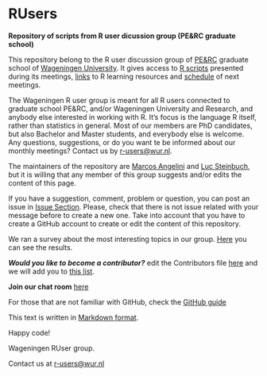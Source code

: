 # RUsers
**Repository of scripts from R user dicussion group (PE&RC graduate school)**

This repository belong to the R user discussion group of [PE&RC](https://www.pe-rc.nl/) graduate school of [Wageningen University](http://www.wur.nl/). It gives access to [R scripts](https://github.com/wageningen/RUsers/tree/master/Meeting_RScripts) presented during its meetings, [links](https://github.com/wageningen/RUsers/wiki) to R learning resources and [schedule](https://github.com/wageningen/RUsers/wiki/Meeting-schedule) of next meetings.

The Wageningen R user group is meant for all R users connected to graduate school PE&RC, and/or Wageningen University and Research,  and anybody else interested in working with R. It’s focus is the language R itself, rather than statistics in general. Most of our members are PhD candidates, but also Bachelor and Master students, and everybody else is welcome. Any questions, suggestions, or do you want te be informed about our monthly meetings? Contact us by r-users@wur.nl.

The maintainers of the repository are [Marcos Angelini](https://github.com/angelini75) and [Luc Steinbuch](https://github.com/LucSteinbuch), but it is willing that any member of this group suggests and/or edits the content of this page.

If you have a suggestion, comment, problem or question, you can post an issue in [Issue Section](https://github.com/wageningen/RUsers/issues). Please, check that there is not issue related with your message before to create a new one. Take into account that you have to create a GitHub account to create or edit the content of this repository.

We ran a survey about the most interesting topics in our group. [Here](https://github.com/wageningen/RUsers/blob/master/Presentations/survey_RuserGroup.pdf.pdf) you can see the results.

***Would you like to become a contributor?*** edit the Contributors file [here](https://github.com/wageningen/RUsers/blob/master/Contributors.md) and we will add you to [this list](https://github.com/wageningen/RUsers/settings/collaboration).

**Join our chat room** [here](https://gitter.im/R-users/Lobby?utm_source=share-link&utm_medium=link&utm_campaign=share-link)

For those that are not familiar with GitHub, check the [GitHub guide](https://guides.github.com/)

This text is written in [Markdown format](https://github.com/adam-p/markdown-here/wiki/Markdown-Cheatsheet).

Happy code!

Wageningen RUser group.

Contact us at r-users@wur.nl
